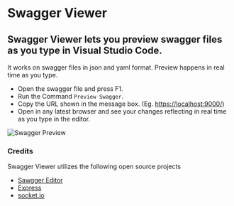 # Swagger Viewer
## Swagger Viewer lets you preview swagger files as you type in Visual Studio Code.

It works on swagger files in json and yaml format. Preview happens in real time as you type.

* Open the swagger file and press F1.
* Run the Command `Preview Swagger`.
* Copy the URL shown in the message box. (Eg. [https://localhost:9000/](https://localhost:9000/))
* Open in any latest browser and see your changes reflecting in real time as you type in the editor.


![Swagger Preview](https://arjunstatic.blob.core.windows.net/public/swagger_preview.gif)


### Credits
Swagger Viewer utilizes the following open source projects
* [Sawgger Editor](https://github.com/swagger-api/swagger-editor)
* [Express](https://github.com/expressjs/express)
* [socket.io](https://github.com/socketio/socket.io/)